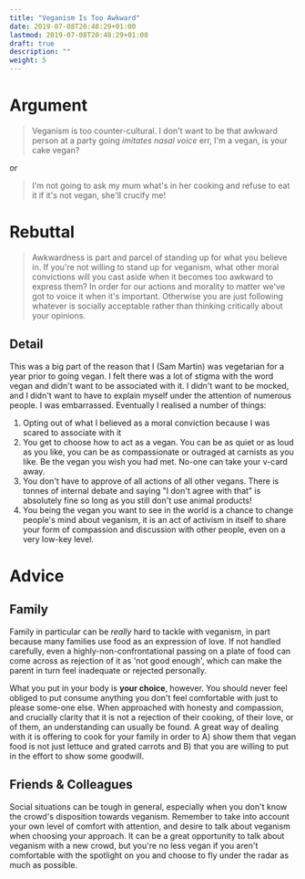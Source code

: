 ```yaml
---
title: "Veganism Is Too Awkward"
date: 2019-07-08T20:48:29+01:00
lastmod: 2019-07-08T20:48:29+01:00
draft: true
description: ""
weight: 5
---
```


# Argument

> Veganism is too counter-cultural. I don't want to be that awkward person at a party going *imitates nasal voice* err, I'm a vegan, is your cake vegan? 

or 

> I'm not going to ask my mum what's in her cooking and refuse to eat it if it's not vegan, she'll crucify me!

# Rebuttal  

> Awkwardness is part and parcel of standing up for what you believe in. If you're not willing to stand up for veganism, what other moral convictions will you cast aside when it becomes too awkward to express them? In order for our actions and morality to matter we've got to voice it when it's important. Otherwise you are just following whatever is socially acceptable rather than thinking critically about your opinions.

## Detail

This was a big part of the reason that I (Sam Martin) was vegetarian for a year prior to going vegan. I felt there was a lot of stigma with the word vegan and didn't want to be associated with it. I didn't want to be mocked, and I didn't want to have to explain myself under the attention of numerous people. I was embarrassed. Eventually I realised a number of things:  

1. Opting out of what I believed as a moral conviction because I was scared to associate with it
2. You get to choose how to act as a vegan. You can be as quiet or as loud as you like, you can be as compassionate or outraged at carnists as you like. Be the vegan you wish you had met. No-one can take your v-card away.
3. You don't have to approve of all actions of all other vegans. There is tonnes of internal debate and saying "I don't agree with that" is absolutely fine so long as you still don't use animal products!
4. You being the vegan you want to see in the world is a chance to change people's mind about veganism, it is an act of activism in itself to share your form of compassion and discussion with other people, even on a very low-key level.

# Advice 

## Family
Family in particular can be _really_ hard to tackle with veganism, in part because many families use food as an expression of love. If not handled carefully, even a highly-non-confrontational passing on a plate of food can come across as rejection of it as 'not good enough', which can make the parent in turn feel inadequate or rejected personally.  

What you put in your body is **your choice**, however. You should never feel obliged to put consume anything you don't feel comfortable with just to please some-one else. When approached with honesty and compassion, and crucially clarity that it is not a rejection of their cooking, of their love, or of them, an understanding can usually be found. A great way of dealing with it is offering to cook for your family in order to A) show them that vegan food is not just lettuce and grated carrots and B) that you are willing to put in the effort to show some goodwill.

## Friends & Colleagues
Social situations can be tough in general, especially when you don't know the crowd's disposition towards veganism. Remember to take into account your own level of comfort with attention, and desire to talk about veganism when choosing your approach. It can be a great opportunity to talk about veganism with a new crowd, but you're no less vegan if you aren't comfortable with the spotlight on you and choose to fly under the radar as much as possible.

